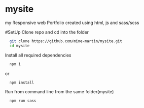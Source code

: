 # mysite

my Responsive web Portfolio created using html, js and sass/scss

#SetUp
Clone repo and cd into the folder

```bash
  git clone https://github.com/mine-martin/mysite.git
  cd mysite
```

Install all required dependencies

```bash
  npm i
```

or

```bash
  npm install
```

Run from command line from the same folder(mysite)

```bash
  npm run sass
```
